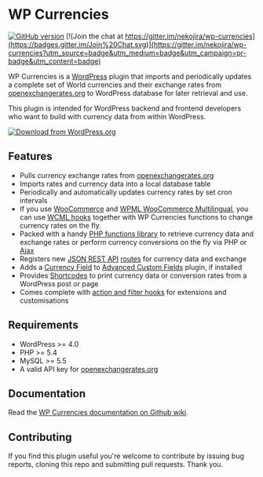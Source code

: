 # WP Currencies

[![GitHub version](https://badge.fury.io/gh/nekojira%2Fwp-currencies.svg)](http://badge.fury.io/gh/nekojira%2Fwp-currencies)
[![Join the chat at https://gitter.im/nekojira/wp-currencies](https://badges.gitter.im/Join%20Chat.svg)](https://gitter.im/nekojira/wp-currencies?utm_source=badge&utm_medium=badge&utm_campaign=pr-badge&utm_content=badge)

WP Currencies is a [WordPress](http://www.wordpress.org) plugin that imports and periodically updates a complete set of World currencies and their exchange rates from [openexchangerates.org](https://openexchangerates.org) to WordPress database for later retrieval and use.

This plugin is intended for WordPress backend and frontend developers who want to build with currency data from within WordPress.

[![Download from WordPress.org](https://github.com/nekojira/wp-currencies/blob/master/assets/wordpress-download-btn.png)](https://wordpress.org/plugins/wp-currencies/)


## Features

* Pulls currency exchange rates from [openexchangerates.org](https://openexchangerates.org)
* Imports rates and currency data into a local database table
* Periodically and automatically updates currency rates by set cron intervals
* If you use [WooCommerce](https://github.com/woothemes/woocommerce) and [WPML WooCommerce Multilingual](https://wordpress.org/plugins/woocommerce-multilingual/), you can use [WCML hooks](https://wpml.org/documentation/related-projects/woocommerce-multilingual/multi-currency-support-woocommerce/) together with WP Currencies functions to change currency rates on the fly.
* Packed with a handy [PHP functions library](https://github.com/nekojira/wp-currencies/wiki/Functions) to retrieve currency data and exchange rates or perform currency conversions on the fly via PHP or [Ajax](https://github.com/nekojira/wp-currencies/wiki/Ajax)
* Registers new [JSON REST API](https://wordpress.org/plugins/json-rest-api/) [routes](https://github.com/nekojira/wp-currencies/wiki/WP-REST-API) for currency data and exchange
* Adds a [Currency Field](https://github.com/nekojira/wp-currencies/wiki/Advanced-Custom-Field) to [Advanced Custom Fields](https://www.advancedcustomfields.com/) plugin, if installed
* Provides [Shortcodes](https://github.com/nekojira/wp-currencies/wiki/Shortcodes) to print currency data or conversion rates from a WordPress post or page
* Comes complete with [action and filter hooks](https://github.com/nekojira/wp-currencies/wiki/Hooks) for extensions and customisations

## Requirements

* WordPress >= 4.0
* PHP >= 5.4
* MySQL >= 5.5
* A valid API key for [openexchangerates.org](https://openexchangerates.org)

## Documentation

Read the [WP Currencies documentation on Github wiki](https://github.com/nekojira/wp-currencies/wiki).

## Contributing
If you find this plugin useful you're welcome to contribute by issuing bug reports, cloning this repo and submitting pull requests. Thank you.

